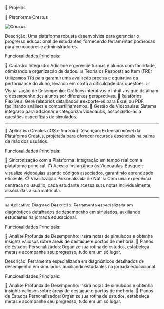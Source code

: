 📌 Projetos

🚀 Plataforma Creatus

![Creatus](https://github.com/brunonick26/Projetos-1.0/assets/51274903/1a3e072b-c7f2-4fde-bb94-4e6358f50290)

Descrição: Uma plataforma robusta desenvolvida para gerenciar o progresso educacional de estudantes, fornecendo ferramentas poderosas para educadores e administradores.

Funcionalidades Principais:

📒 Cadastro Integrado: Adicione e gerencie turmas e alunos com facilidade, otimizando a organização de dados.
📊 Teoria de Resposta ao Item (TRI): Utilizamos TRI para garantir uma avaliação precisa e equitativa da performance do aluno, levando em conta a dificuldade das questões.
📈 Visualização de Desempenho: Gráficos interativos e intuitivos que detalham o desempenho dos alunos por diferentes perspectivas.
💾 Relatórios Flexíveis: Gere relatórios detalhados e exporte-os para Excel ou PDF, facilitando análises e compartilhamentos.
🎥 Gestão de Videoaulas: Sistema integrado para adicionar e categorizar videoaulas, associando-as a questões específicas de simulados.

-------------------------------------------------------------------------------------------------------------------------------------------------------------------

📱 Aplicativo Creatus (iOS e Android)
Descrição: Extensão móvel da Plataforma Creatus, projetada para oferecer recursos essenciais na palma da mão dos usuários.

Funcionalidades Principais:

🔄 Sincronização com a Plataforma: Integração em tempo real com a plataforma principal.
📺 Acesso Instantâneo às Videoaulas: Busque e visualize videoaulas usando códigos associados, garantindo aprendizado eficiente.
📋 Visualização Personalizada de Notas: Com uma experiência centrada no usuário, cada estudante acessa suas notas individualmente, associadas à sua matrícula.

-------------------------------------------------------------------------------------------------------------------------------------------------------------------

📊 Aplicativo Diagmed
Descrição: Ferramenta especializada em diagnósticos detalhados de desempenho em simulados, auxiliando estudantes na jornada educacional.

Funcionalidades Principais:

🧠 Análise Profunda de Desempenho: Insira notas de simulados e obtenha insights valiosos sobre áreas de destaque e pontos de melhoria.
📅 Planos de Estudos Personalizados: Organize sua rotina de estudos, estabeleça metas e acompanhe seu progresso, tudo em um só lugar.

Descrição: Ferramenta especializada em diagnósticos detalhados de desempenho em simulados, auxiliando estudantes na jornada educacional.

Funcionalidades Principais:

🧠 Análise Profunda de Desempenho: Insira notas de simulados e obtenha insights valiosos sobre áreas de destaque e pontos de melhoria.
📅 Planos de Estudos Personalizados: Organize sua rotina de estudos, estabeleça metas e acompanhe seu progresso, tudo em um só lugar.
